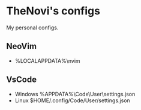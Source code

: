 # TheNovi's configs
My personal configs.
## NeoVim
* %LOCALAPPDATA%\nvim

## VsCode
* Windows %APPDATA%\Code\User\settings.json
* Linux $HOME/.config/Code/User/settings.json